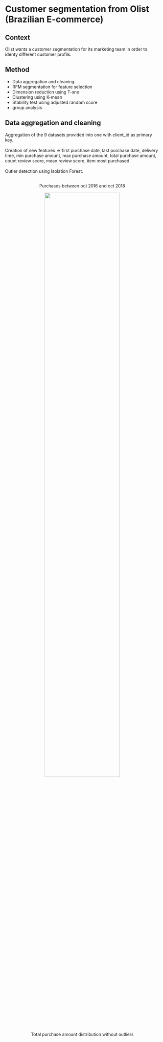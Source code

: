 # Customer segmentation from Olist (Brazilian E-commerce)

## Context

Olist wants a customer segmentation for its marketing team in order to identy different customer profils.

## Method

- Data aggregation and cleaning.
- RFM segmentation for feature selection 
- Dimension reduction using T-sne
- Clustering using K-mean
- Stability test using adjusted random score
- group analysis

## Data aggregation and cleaning

Aggregation of the 9 datasets provided into one with client_id as primary key. <br/><br/>
Creation of new features => first purchase date, last purchase date, delivery time, min purchase amount, max purchase amount, total purchase amount, count review score, mean review score, item most purchased. <br/><br/>
Outier detection using Isolation Forest.<br/><br/>

<p align=center>Purchases between oct 2016 and oct 2018</p>

<p align=center><img src="https://github.com/AlexandreLarget/data_scientist_projects/blob/master/4%20Segmentation%20clientele%20-%20unsupervised%20clustering/Images/repartition_des_donn%C3%A9es_dans_le_temps.png?raw=true"  width="70%" height="70%" align=center></p>

<p align=center>Total purchase amount distribution without outliers</p>


